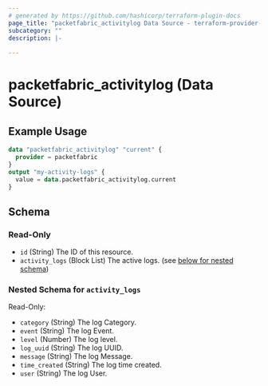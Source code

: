 ```yaml
---
# generated by https://github.com/hashicorp/terraform-plugin-docs
page_title: "packetfabric_activitylog Data Source - terraform-provider-packetfabric"
subcategory: ""
description: |-
  
---
```


# packetfabric_activitylog (Data Source)



## Example Usage

```terraform
data "packetfabric_activitylog" "current" {
  provider = packetfabric
}
output "my-activity-logs" {
  value = data.packetfabric_activitylog.current
}
```

<!-- schema generated by tfplugindocs -->
## Schema

### Read-Only

- `id` (String) The ID of this resource.
- `activity_logs` (Block List) The active logs. (see [below for nested schema](#nestedblock--activity_logs))


<a id="nestedblock--activity_logs"></a>
### Nested Schema for `activity_logs`

Read-Only:

- `category` (String) The log Category.
- `event` (String) The log Event.
- `level` (Number) The log level.
- `log_uuid` (String) The log UUID.
- `message` (String) The log Message.
- `time_created` (String) The log time created.
- `user` (String) The log User.


